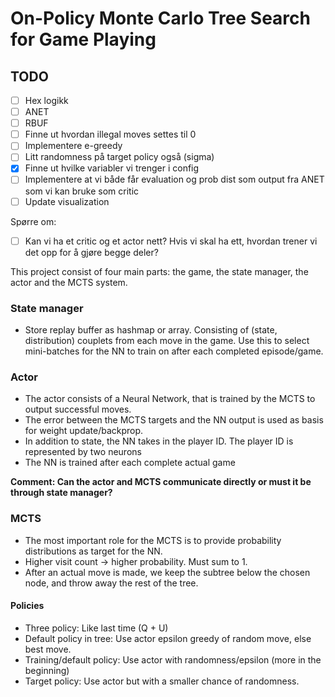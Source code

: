 # On-Policy Monte Carlo Tree Search for Game Playing

## TODO
- [ ] Hex logikk 
- [ ] ANET 
- [ ] RBUF 
- [ ] Finne ut hvordan illegal moves settes til 0 
- [ ] Implementere e-greedy 
- [ ] Litt randomness på target policy også (sigma)  
- [x] Finne ut hvilke variabler vi trenger i config 
- [ ] Implementere at vi både får evaluation og prob dist som output fra ANET som vi kan bruke som critic 
- [ ] Update visualization

Spørre om: 
- [ ] Kan vi ha et critic og et actor nett? Hvis vi skal ha ett, hvordan trener vi det opp for å gjøre begge deler? 

This project consist of four main parts: the game, the state manager, the actor and the MCTS system.

### State manager
- Store replay buffer as hashmap or array. Consisting of (state, distribution) couplets from each move in the game. 
Use this to select mini-batches for the NN to train on after each completed episode/game. 

### Actor
- The actor consists of a Neural Network, that is trained by the MCTS to output successful moves.
- The error between the MCTS targets and the NN output is used as basis for weight update/backprop. 
- In addition to state, the NN takes in the player ID. The player ID is represented by two neurons
- The NN is trained after each complete actual game 

**Comment: Can the actor and MCTS communicate directly or must it be through state manager?**

### MCTS
- The most important role for the MCTS is to provide probability distributions as target for the NN. 
- Higher visit count -> higher probability. Must sum to 1. 
- After an actual move is made, we keep the subtree below the chosen node, and throw away the rest of the tree. 

#### Policies
- Three policy: Like last time (Q + U)
- Default policy in tree: Use actor epsilon greedy of random move, else best move.  
- Training/default policy: Use actor with randomness/epsilon (more in the beginning)
- Target policy: Use actor but with a smaller chance of randomness. 